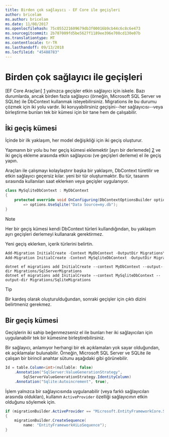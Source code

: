 ```yaml
---
title: Birden çok sağlayıcı - EF Core ile geçişleri
author: bricelam
ms.author: bricelam
ms.date: 11/08/2017
ms.openlocfilehash: 75c055221609679db3f00016b9cb44c6c8c6e473
ms.sourcegitcommit: 2b787009fd5be5627f1189ee396e708cd130e07b
ms.translationtype: MT
ms.contentlocale: tr-TR
ms.lasthandoff: 09/13/2018
ms.locfileid: "45488783"
---
```

<a name="migrations-with-multiple-providers"></a>Birden çok sağlayıcı ile geçişleri
==================================
[EF Core Araçları] [ 1] yalnızca geçişler etkin sağlayıcı için iskele. Bazı durumlarda, ancak birden fazla sağlayıcı (örneğin, Microsoft SQL Server ve SQLite) ile DbContext kullanmak isteyebilirsiniz. Migrations ile bu durumu çözmek için iki yolu vardır. İki koruyabilirsiniz geçişini--her sağlayıcısı--veya birleştirme bunları tek bir kümesi için bir tane hem de çalışabilir.

<a name="two-migration-sets"></a>İki geçiş kümesi
------------------
İçinde bir ilk yaklaşım, her model değişikliği için iki geçiş oluşturur.

Yapmanın bir yolu bu her geçiş kümesi eklemektir [ayrı bir derlemede] [ 2] ve iki geçiş ekleme arasında etkin sağlayıcısı (ve geçişleri derleme) el ile geçiş yapın.

Araçları ile çalışmayı kolaylaştırır başka bir yaklaşım, DbContext türetilir ve etkin sağlayıcı geçersiz kılar. yeni bir tür oluşturmaktır. Bu tür, tasarım sırasında kullanılan saat eklerken veya geçişler uygulanıyor.

``` csharp
class MySqliteDbContext : MyDbContext
{
    protected override void OnConfiguring(DbContextOptionsBuilder options)
        => options.UseSqlite("Data Source=my.db");
}
```

> [!NOTE]
> Her bir geçiş kümesi kendi DbContext türleri kullandığından, bu yaklaşım ayrı geçişleri derlemeyi kullanarak gerektirmez.

Yeni geçiş eklerken, içerik türlerini belirtin.

``` powershell
Add-Migration InitialCreate -Context MyDbContext -OutputDir Migrations\SqlServerMigrations
Add-Migration InitialCreate -Context MySqliteDbContext -OutputDir Migrations\SqliteMigrations
```
``` Console
dotnet ef migrations add InitialCreate --context MyDbContext --output-dir Migrations/SqlServerMigrations
dotnet ef migrations add InitialCreate --context MySqliteDbContext --output-dir Migrations/SqliteMigrations
```

> [!TIP]
> Bir kardeş olarak oluşturulduğundan, sonraki geçişler için çıktı dizini belirtmeniz gerekmez.

<a name="one-migration-set"></a>Bir geçiş kümesi
-----------------
Geçişlerin iki sahip beğenmezseniz el ile bunları her iki sağlayıcıları için uygulanabilir tek bir kümesine birleştirebilirsiniz.

Bir sağlayıcı, anlamıyor herhangi bir ek açıklamaları yok sayar olduğundan, ek açıklamalar bulunabilir. Örneğin, Microsoft SQL Server ve SQLite ile çalışan bir birincil anahtar sütunu aşağıdaki gibi görünebilir.

``` csharp
Id = table.Column<int>(nullable: false)
    .Annotation("SqlServer:ValueGenerationStrategy",
        SqlServerValueGenerationStrategy.IdentityColumn)
    .Annotation("Sqlite:Autoincrement", true),
```

İşlem yalnızca bir sağlayıcısında uygulanabilir (veya farklı sağlayıcıları arasında oldukları), kullanın `ActiveProvider` özelliği sağlayıcının etkin olduğunu söylemek için.

``` csharp
if (migrationBuilder.ActiveProvider == "Microsoft.EntityFrameworkCore.SqlServer")
{
    migrationBuilder.CreateSequence(
        name: "EntityFrameworkHiLoSequence");
}
```


  [1]: ../../miscellaneous/cli/index.md
  [2]: projects.md
